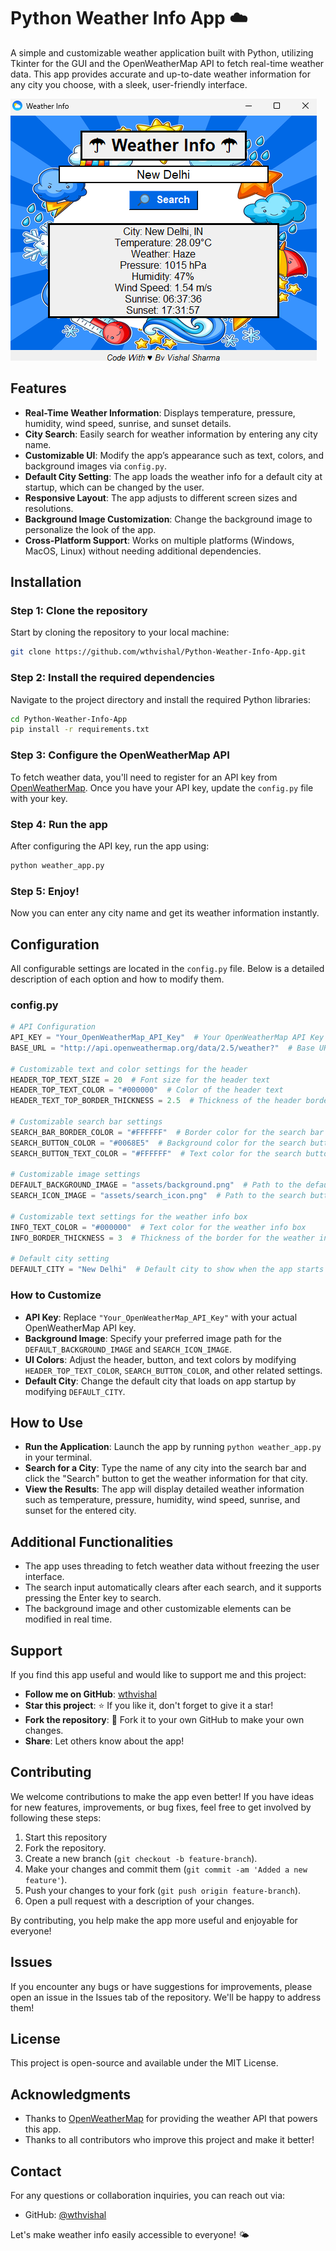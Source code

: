 
# Python Weather Info App ☁️

A simple and customizable weather application built with Python, utilizing Tkinter for the GUI and the OpenWeatherMap API to fetch real-time weather data. This app provides accurate and up-to-date weather information for any city you choose, with a sleek, user-friendly interface.

![App Screenshot](assets/screenshot.png)  

## Features

- **Real-Time Weather Information**: Displays temperature, pressure, humidity, wind speed, sunrise, and sunset details.
- **City Search**: Easily search for weather information by entering any city name.
- **Customizable UI**: Modify the app’s appearance such as text, colors, and background images via `config.py`.
- **Default City Setting**: The app loads the weather info for a default city at startup, which can be changed by the user.
- **Responsive Layout**: The app adjusts to different screen sizes and resolutions.
- **Background Image Customization**: Change the background image to personalize the look of the app.
- **Cross-Platform Support**: Works on multiple platforms (Windows, MacOS, Linux) without needing additional dependencies.

## Installation

### Step 1: Clone the repository

Start by cloning the repository to your local machine:

```bash
git clone https://github.com/wthvishal/Python-Weather-Info-App.git
```

### Step 2: Install the required dependencies

Navigate to the project directory and install the required Python libraries:

```bash
cd Python-Weather-Info-App
pip install -r requirements.txt
```

### Step 3: Configure the OpenWeatherMap API

To fetch weather data, you'll need to register for an API key from [OpenWeatherMap](https://home.openweathermap.org/api_keys). Once you have your API key, update the `config.py` file with your key.

### Step 4: Run the app

After configuring the API key, run the app using:

```bash
python weather_app.py
```

### Step 5: Enjoy!

Now you can enter any city name and get its weather information instantly.

## Configuration

All configurable settings are located in the `config.py` file. Below is a detailed description of each option and how to modify them.

### config.py

```py
# API Configuration
API_KEY = "Your_OpenWeatherMap_API_Key"  # Your OpenWeatherMap API Key
BASE_URL = "http://api.openweathermap.org/data/2.5/weather?"  # Base URL for OpenWeather API

# Customizable text and color settings for the header
HEADER_TOP_TEXT_SIZE = 20  # Font size for the header text
HEADER_TOP_TEXT_COLOR = "#000000"  # Color of the header text
HEADER_TEXT_TOP_BORDER_THICKNESS = 2.5  # Thickness of the header border

# Customizable search bar settings
SEARCH_BAR_BORDER_COLOR = "#FFFFFF"  # Border color for the search bar
SEARCH_BUTTON_COLOR = "#0068E5"  # Background color for the search button
SEARCH_BUTTON_TEXT_COLOR = "#FFFFFF"  # Text color for the search button

# Customizable image settings
DEFAULT_BACKGROUND_IMAGE = "assets/background.png"  # Path to the default background image
SEARCH_ICON_IMAGE = "assets/search_icon.png"  # Path to the search button icon

# Customizable text settings for the weather info box
INFO_TEXT_COLOR = "#000000"  # Text color for the weather info box
INFO_BORDER_THICKNESS = 3  # Thickness of the border for the weather info box

# Default city setting
DEFAULT_CITY = "New Delhi"  # Default city to show when the app starts (can be changed by user)
```

### How to Customize

- **API Key**: Replace `"Your_OpenWeatherMap_API_Key"` with your actual OpenWeatherMap API key.
- **Background Image**: Specify your preferred image path for the `DEFAULT_BACKGROUND_IMAGE` and `SEARCH_ICON_IMAGE`.
- **UI Colors**: Adjust the header, button, and text colors by modifying `HEADER_TOP_TEXT_COLOR`, `SEARCH_BUTTON_COLOR`, and other related settings.
- **Default City**: Change the default city that loads on app startup by modifying `DEFAULT_CITY`.

## How to Use

- **Run the Application**: Launch the app by running `python weather_app.py` in your terminal.
- **Search for a City**: Type the name of any city into the search bar and click the "Search" button to get the weather information for that city.
- **View the Results**: The app will display detailed weather information such as temperature, pressure, humidity, wind speed, sunrise, and sunset for the entered city.

## Additional Functionalities

- The app uses threading to fetch weather data without freezing the user interface.
- The search input automatically clears after each search, and it supports pressing the Enter key to search.
- The background image and other customizable elements can be modified in real time.

## Support

If you find this app useful and would like to support me and this project:

- **Follow me on GitHub**: [wthvishal](https://github.com/wthvishal)
- **Star this project**: ⭐ If you like it, don't forget to give it a star!
- **Fork the repository**: 🍴 Fork it to your own GitHub to make your own changes.
- **Share**: Let others know about the app!

## Contributing

We welcome contributions to make the app even better! If you have ideas for new features, improvements, or bug fixes, feel free to get involved by following these steps:
1. Start this repository
2. Fork the repository.
3. Create a new branch (`git checkout -b feature-branch`).
4. Make your changes and commit them (`git commit -am 'Added a new feature'`).
5. Push your changes to your fork (`git push origin feature-branch`).
6. Open a pull request with a description of your changes.

By contributing, you help make the app more useful and enjoyable for everyone!

## Issues

If you encounter any bugs or have suggestions for improvements, please open an issue in the Issues tab of the repository. We'll be happy to address them!

## License

This project is open-source and available under the MIT License.

## Acknowledgments

- Thanks to [OpenWeatherMap](https://home.openweathermap.org/api_keys) for providing the weather API that powers this app.
- Thanks to all contributors who improve this project and make it better!

## Contact

For any questions or collaboration inquiries, you can reach out via:

- GitHub: [@wthvishal](https://github.com/wthvishal)

Let's make weather info easily accessible to everyone! 🌤️
